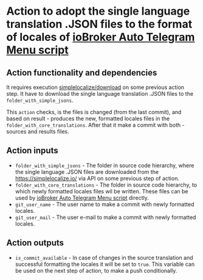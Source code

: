 # Action to adopt the single language translation .JSON files to the format of locales of [ioBroker Auto Telegram Menu script](https://github.com/PeterVoronov/ioBrokerTelegramMenuScript)

## Action functionality and dependencies
It requires execution [simplelocalize/download](https://github.com/simplelocalize/simplelocalize-cli) on some previous action step. It have to download the single language translation .JSON files to the `folder_with_simple_jsons`.

This `action` checks, is the files is changed (from the last commit), and based on result - produces the new, formatted locales files in the `folder_with_core_translations`.
After that it make a commit with both - sources and results files.

## Action inputs

 - `folder_with_simple_jsons` - The folder in source code hierarchy, where the single language .JSON files are downloaded from the https://simplelocalize.io/ via API on some previous step of action.
 - `folder_with_core_translations` - The folder in source code hierarchy, to which newly formatted locales files wil be written. These files can be used by [ioBroker Auto Telegram Menu script](https://github.com/PeterVoronov/ioBrokerTelegramMenuScript) directly.
 - `git_user_name` - The user name to make a commit with newly formatted locales.
 - `git_user_mail` - The user e-mail to make a commit with newly formatted locales.

## Action outputs
 - `is_commit_available` - In case of changes in the source translation and successful formatting the locales it will be set to `true`. This variable can be used on the next step of action, to make a push conditionally.

